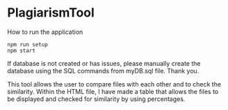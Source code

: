 # PlagiarismTool

How to run the application

```shell
npm run setup
npm start
```

If database is not created or has issues, please manually create the database using the SQL commands from myDB.sql file.
Thank you.

This tool allows the user to compare files with each other and to check the similarity. Within the HTML file, I have made a table that allows the files to be displayed and checked for similarity by using percentages.
